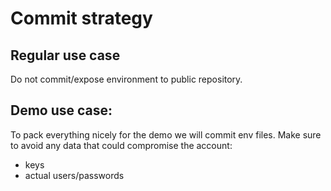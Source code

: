 # Commit strategy

## Regular use case 
Do not commit/expose environment to public repository.

## Demo use case:

To pack everything nicely for the demo we will commit env files.
Make sure to avoid any data that could compromise the account:
- keys
- actual users/passwords

